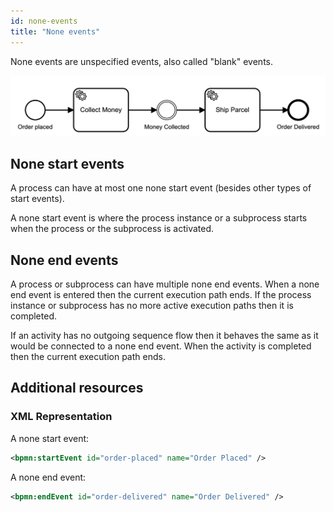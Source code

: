 ```yaml
---
id: none-events
title: "None events"
---
```

None events are unspecified events, also called "blank" events.

![process](assets/none-events.png)

## None start events

A process can have at most one none start event (besides other types of start events).

A none start event is where the process instance or a subprocess starts when the process or the subprocess is activated.

## None end events

A process or subprocess can have multiple none end events. When a none end event is entered then the current execution path ends. If the process instance or subprocess has no more active execution paths then it is completed.

If an activity has no outgoing sequence flow then it behaves the same as it would be connected to a none end event. When the activity is completed then the current execution path ends.

## Additional resources

### XML Representation
A none start event:

```xml
<bpmn:startEvent id="order-placed" name="Order Placed" />
```

A none end event:
```xml
<bpmn:endEvent id="order-delivered" name="Order Delivered" />
```

